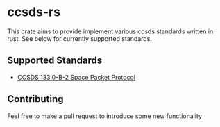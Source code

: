 # ccsds-rs

This crate aims to provide implement various ccsds standards written in rust. See below for currently supported standards.

## Supported Standards

- [CCSDS 133.0-B-2 Space Packet Protocol](https://ccsds.org/wp-content/uploads/gravity_forms/5-448e85c647331d9cbaf66c096458bdd5/2025/01//133x0b2e2.pdf)

## Contributing
Feel free to make a pull request to introduce some new functionality
